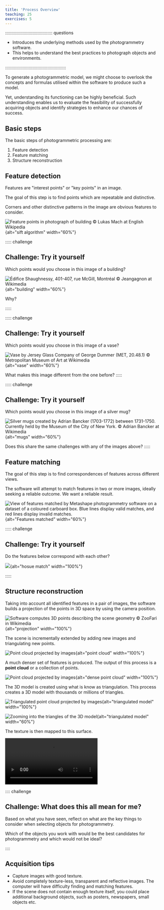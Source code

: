 ```yaml
---
title: 'Process Overview'
teaching: 25
exercises: 5
---
```


:::::::::::::::::::::::::::::::::::::: questions 

- Introduces the underlying methods used by the photogrammetry software. 
- This helps to understand the best practices to photograph objects and environments.

:::::::::::::::::::::::::::::::::::::::::::::::::

To generate a photogrammetric model, we might choose to overlook the concepts and formulas utilised within the software to produce such a model. 

Yet, understanding its functioning can be highly beneficial. Such understanding enables us to evaluate the feasibility of successfully acquiring objects and identify strategies to enhance our chances of success.


## Basic steps 

The basic steps of photogrammetric processing are: 

1. Feature detection
2. Feature matching
3. Structure reconstruction


## Feature detection
Features are "interest points" or "key points" in an image. 

The goal of this step is to find points which are repeatable and distinctive.

Corners and other distinctive patterns in the image are obvious features to consider.

![Feature points in photograph of building &copy; Lukas Mach at [English Wikipedia](https://en.m.wikipedia.org/wiki/File:Sift_keypoints_filtering.jpg)](fig/sift1.png){alt="sift algorithm" width="60%"}



::::: challenge
 
## Challenge: Try it yourself

Which points would you choose in this image of a building?

![Édifice Shaughnessy, 401-407, rue McGill, Montréal &copy; Jeangagnon at [Wikimedia](https://commons.wikimedia.org/wiki/File:Edifice_Shaughnessy_-_01.jpg)](fig/Edifice_Shaughnessy.jpg){alt="building" width="60%"}

Why?

::::: 

::::: challenge
 
## Challenge: Try it yourself

Which points would you choose in this image of a vase?


![Vase by Jersey Glass Company of George Dummer (MET, 20.48.1) &copy; Metropolitan Museum of Art at [Wikimedia](https://commons.wikimedia.org/wiki/File:Vase_MET_45484.jpg)](fig/Vase_MET_45484.jpg){alt="vase" width="60%"}

What makes this image different from the one before?
::::: 

::::: challenge

## Challenge: Try it yourself

Which points would you choose in this image of a silver mug?


![Silver mugs created by Adrian Bancker (1703-1772) between 1731-1750. Currently held by the Museum of the City of New York. &copy; Adrian Bancker at [Wikimedia](https://commons.wikimedia.org/wiki/File:Mug_Adrian_Bancker.jpg)](fig/Mug_Adrian_Bancker.jpg){alt="mugs" width="60%"}

Does this share the same challenges with any of the images
above?
:::::


## Feature matching
The goal of this step is to find correspondences 
of features across different views. 

The software will attempt to match features in two or more images, ideally seeking a reliable outcome. 
We want a reliable result.


![View of features matched by Metashape photogrammetry software on a dataset of a coloured carboard box. Blue lines display valid matches, and red lines display invalid matches.](fig/feature_matching.png){alt="Features matched" width="60%"}


::::: challenge


## Challenge: Try it yourself
Do the features below correspond with each other?

![](fig/housematch.png){alt="hosue match" width="100%"}


::::: 
 

## Structure reconstruction


Taking into account all identified features in a 
pair of images,
the software builds a projection of the points 
in 3D space by using the camera position.

![Software computes 3D points describing the scene geometry &copy; ZooFari in [Wikimedia](https://commons.wikimedia.org/w/index.php?curid=6591174)](fig/Epipolar_Geometry1.svg){alt="projection" width="100%"}

The scene is incrementally extended by adding new images and triangulating new points. 

![Point cloud projected by images](fig/pointcloud.png){alt="point cloud" width="100%"}


A much denser set of features is produced.
The output of this process is a **point cloud** or a collection of points. 

![Point cloud projected by images](fig/denspointcloud.png){alt="dense point cloud" width="100%"}


The 3D model is created using what is know as triangulation. This process creates a 3D model with thousands or millions of triangles. 

![Triangulated point cloud projected by images](fig/traingulated.png){alt="triangulated model" width="100%"}

![Zooming into the triangles of the 3D model](fig/triangles.png){alt="triangulated model" width="60%"}

The texture is then mapped to this surface.

![3D model with texture](fig/rotatedmodel.mp4)


:::: challenge

## Challenge: What does this all mean for me?

Based on what you have seen, 
reflect on what are the 
key things to consider when selecting objects for photogrammetry. 

Which of the objects you work with would be the best candidates for photogrammetry and which would not be ideal? 

::::

## Acquisition tips


- Capture images with good texture.
- Avoid completely texture-less, transparent and reflective images. The computer will have difficulty finding and matching features.
- If the scene does not contain enough texture itself, you could place additional background objects, such as posters, newspapers, small objects etc. 




 



